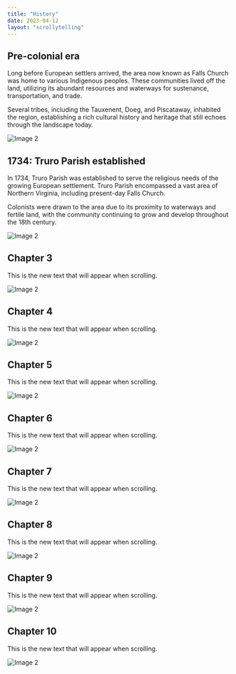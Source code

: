 ```yaml
---
title: "History"
date: 2023-04-12
layout: "scrollytelling"
---
```


<div class="scroll-section" id="chapter1">
  <div class="text-content">
    <h2 class="chapter-title">Pre-colonial era</h2>
    <p>Long before European settlers arrived, the area now known as Falls Church was home to various Indigenous peoples. These communities lived off the land, utilizing its abundant resources and waterways for sustenance, transportation, and trade.</p>
    <p>Several tribes, including the Tauxenent, Doeg, and Piscataway, inhabited the region, establishing a rich cultural history and heritage that still echoes through the landscape today.</p>
  </div>
  <div class="image-container">
    <img src="/images/church-2.webp" alt="Image 2"  loading="lazy" />
  </div>
</div>

<div class="scroll-section" id="chapter2">
  <div class="text-content">
    <h2 class="chapter-title">1734: Truro Parish established</h2>
    <p>In 1734, Truro Parish was established to serve the religious needs of the growing European settlement. Truro Parish encompassed a vast area of Northern Virginia, including present-day Falls Church.</p>
    <p>Colonists were drawn to the area due to its proximity to waterways and fertile land, with the community continuing to grow and develop throughout the 18th century.</p>
  </div>
  <div class="image-container">
    <img src="/images/church-2.webp" alt="Image 2"  loading="lazy" />
  </div>

<div class="scroll-section" id="chapter3">
  <div class="text-content">
    <h2 class="chapter-title">Chapter 3</h2>
    <p>This is the new text that will appear when scrolling.</p>
  </div>
  <div class="image-container">
    <img src="/images/church-2.webp" alt="Image 2"  loading="lazy" />
  </div>
</div>


<div class="scroll-section" id="chapter4">
  <div class="text-content">
    <h2 class="chapter-title">Chapter 4</h2>
    <p>This is the new text that will appear when scrolling.</p>
  </div>
  <div class="image-container">
    <img src="/images/church-2.webp" alt="Image 2"  loading="lazy" />
  </div>
</div>

<div class="scroll-section" id="chapter5">
  <div class="text-content">
    <h2 class="chapter-title">Chapter 5</h2>
    <p>This is the new text that will appear when scrolling.</p>
  </div>
  <div class="image-container">
    <img src="/images/church-2.webp" alt="Image 2"  loading="lazy" />
  </div>
</div>

<div class="scroll-section" id="chapter6">
  <div class="text-content">
    <h2 class="chapter-title">Chapter 6</h2>
    <p>This is the new text that will appear when scrolling.</p>
  </div>
  <div class="image-container">
    <img src="/images/church-2.webp" alt="Image 2"  loading="lazy" />
  </div>
</div>

<div class="scroll-section" id="chapter7">
  <div class="text-content">
    <h2 class="chapter-title">Chapter 7</h2>
    <p>This is the new text that will appear when scrolling.</p>
  </div>
  <div class="image-container">
    <img src="/images/church-2.webp" alt="Image 2"  loading="lazy" />
  </div>
</div>

<div class="scroll-section" id="chapter8">
  <div class="text-content">
    <h2 class="chapter-title">Chapter 8</h2>
    <p>This is the new text that will appear when scrolling.</p>
  </div>
  <div class="image-container">
    <img src="/images/church-2.webp" alt="Image 2"  loading="lazy" />
  </div>
</div>

<div class="scroll-section" id="chapter9">
  <div class="text-content">
    <h2 class="chapter-title">Chapter 9</h2>
    <p>This is the new text that will appear when scrolling.</p>
  </div>
  <div class="image-container">
    <img src="/images/church-2.webp" alt="Image 2"  loading="lazy" />
  </div>
</div>

<div class="scroll-section" id="chapter10">
  <div class="text-content">
    <h2 class="chapter-title">Chapter 10</h2>
    <p>This is the new text that will appear when scrolling.</p>
  </div>
  <div class="image-container">
    <img src="/images/church-2.webp" alt="Image 2"  loading="lazy" />
  </div>
</div>